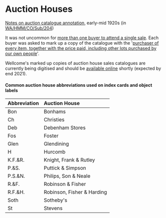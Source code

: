 # Auction Houses

[Notes on auction catalogue annotation](https://wellcomecollection.org/works/h2byq8za/items?canvas=299), early-mid 1920s \(in [WA/HMM/CO/Sub/204](https://wellcomecollection.org/works/h2byq8za)\)

It was not uncommon for [more than one buyer to attend a single sale](https://wellcomecollection.org/works/h2byq8za/items?canvas=343). Each buyer was asked to mark up a copy of the catalogue with the '[purchaser of every item, together with the price paid, including other lots purchased by our own people](https://wellcomecollection.org/works/h2byq8za/items?canvas=365)'. 

Wellcome's marked up copies of auction house sales catalogues are currently being digitised and should be [available online](https://wellcomecollection.org/works/tmt535tq) shortly \(expected by end 2021\). 

#### Common auction house abbreviations used on index cards and object labels

| Abbreviation | Auction House |
| :--- | :--- |
| Bon | Bonhams |
| Ch | Christies |
| Deb | Debenham Stores |
| Fos | Foster |
| Glen | Glendining |
| H | Hurcomb |
| K.F.&R. | Knight, Frank & Rutley |
| P.&S. | Puttick & Simpson |
| P.S.&N. | Philips, Son & Neale |
| R.&F. | Robinson & Fisher |
| R.F.&H. | Robinson, Fisher & Harding |
| Soth | Sotheby's |
| St | Stevens |

